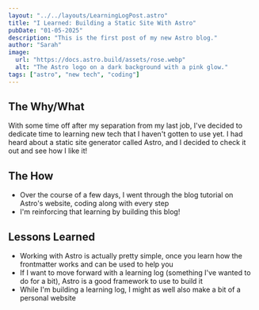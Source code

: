 ```yaml
---
layout: "../../layouts/LearningLogPost.astro"
title: "I Learned: Building a Static Site With Astro"
pubDate: "01-05-2025"
description: "This is the first post of my new Astro blog."
author: "Sarah"
image:
  url: "https://docs.astro.build/assets/rose.webp"
  alt: "The Astro logo on a dark background with a pink glow."
tags: ["astro", "new tech", "coding"]
---
```


## The Why/What

With some time off after my separation from my last job, I've decided to dedicate time to learning new tech that I haven't gotten to use yet. I had heard about a static site generator called Astro, and I decided to check it out and see how I like it!

## The How

- Over the course of a few days, I went through the blog tutorial on Astro's website, coding along with every step
- I'm reinforcing that learning by building this blog!

## Lessons Learned

- Working with Astro is actually pretty simple, once you learn how the frontmatter works and can be used to help you
- If I want to move forward with a learning log (something I've wanted to do for a bit), Astro is a good framework to use to build it
- While I'm building a learning log, I might as well also make a bit of a personal website

